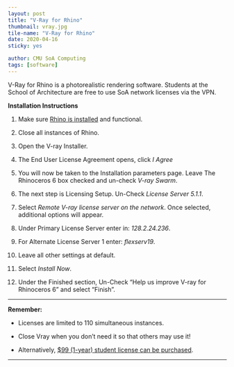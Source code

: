 ```yaml
---
layout: post
title: "V-Ray for Rhino"
thumbnail: vray.jpg
tile-name: "V-Ray for Rhino"
date: 2020-04-16
sticky: yes

author: CMU SoA Computing
tags: [software]
---
```


V-Ray for Rhino is a photorealistic rendering software. Students at the School of Architecture are free to use SoA network licenses via the VPN. 

**Installation Instructions**

1. Make sure [Rhino is installed](https://drive.google.com/drive/folders/1wCTRnF4LN5J2-UyHIXnTLYNrmbe7Sohl?usp=sharing) and functional.

2. Close all instances of Rhino.
 
3. Open the V-ray Installer.

4. The End User License Agreement opens, click *I Agree*
 
5. You will now be taken to the Installation parameters page. Leave The Rhinoceros 6 box checked and un-check *V-ray Swarm*.
 
6. The next step is Licensing Setup. Un-Check *License Server 5.1.1*.

7. Select *Remote V-ray license server on the network*. Once selected, additional options will appear.

8. Under Primary License Server enter in: *128.2.24.236*.

9. For Alternate License Server 1 enter: *flexserv19*.

10. Leave all other settings at default.

11. Select *Install Now*.
 
12. Under the Finished section, Un-Check “Help us improve V-ray for Rhinoceros 6” and select “Finish”.


---


**Remember:**

- Licenses are limited to 110 simultaneous instances.

- Close Vray when you don’t need it so that others may use it!

- Alternatively, [$99 (1-year) student license can be purchased](https://store.chaosgroup.com/product/edu-vray-rhino-student).


---